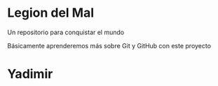 # Legion del Mal
Un repositorio para conquistar el mundo

Básicamente aprenderemos más sobre Git y GitHub con este proyecto


#  Yadimir 